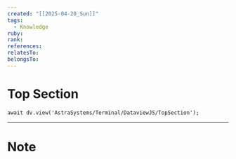 ```yaml
---
created: "[[2025-04-20_Sun]]"
tags:
  - Knowledge
ruby: 
rank: 
references: 
relatesTo: 
belongsTo: 
---
```

# Top Section
```jsD
await dv.view('AstraSystems/Terminal/DataviewJS/TopSection');
```
---
# Note
